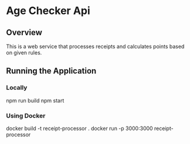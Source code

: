 # Age Checker Api

## Overview

This is a web service that processes receipts and calculates points based on given rules.

## Running the Application

### Locally

npm run build
npm start

### Using Docker

docker build -t receipt-processor .
docker run -p 3000:3000 receipt-processor
